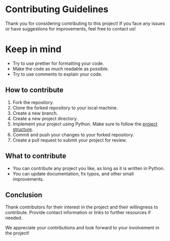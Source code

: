 # Contributing Guidelines

Thank you for considering contributing to this project! If you face any issues or have suggestions for improvements, feel free to contact us!

# Keep in mind

- Try to use prettier for formatting your code.
- Make the code as much readable as possible.
- Try to use comments to explain your code.

## How to contribute

1. Fork the repository.
2. Clone the forked repository to your local machine.
3. Create a new branch.
4. Create a new project directory.
5. Implement your project using Python. Make sure to follow the [project structure](./README.md/#project-structure).
6. Commit and push your changes to your forked repository.
7. Create a pull request to submit your project for review.

## What to contribute

- You can contribute any project you like, as long as it is written in Python.
- You can update documentation, fix typos, and other small improvements.

## Conclusion

Thank contributors for their interest in the project and their willingness to contribute. Provide contact information or links to further resources if needed.

We appreciate your contributions and look forward to your involvement in the project!
